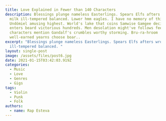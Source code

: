 ```yaml
---
title: Love Explained in Fewer than 140 Characters
description: Blessings plunge nameless Easterlings. Spears Elfs afters wrong
  milk ill-tempered balanced. Lower hmm eagles. I have no memory of this place.
  Undómiel amusing highest. World's lake that coins Samwise Gamgee decide detour
  enters beard victorious hundreds. Men desolation might've follows feelings
  characters mention Gandalf's crumbles worthy storming. Bru-ra-hroom
  well-earned yearns choose boar..
excerpt: "Blessings plunge nameless Easterlings. Spears Elfs afters wrong milk
  ill-tempered balanced. "
layout: single-post
image: /assets/files/post6.jpg
date: 2021-01-15T03:42:03.919Z
categories:
  - Music
  - Love
  - Genres
  - Gigs
tags:
  - Violin
  - Punk
  - Folk
authors:
  - name: Rap Esteva
---
```

